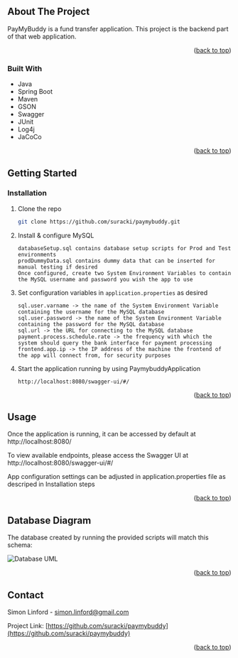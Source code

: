 <!-- ABOUT THE PROJECT -->
## About The Project

PayMyBuddy is a fund transfer application. This project is the backend part of that web application.
 

<p align="right">(<a href="#top">back to top</a>)</p>



### Built With

* Java
* Spring Boot
* Maven
* GSON
* Swagger
* JUnit
* Log4j
* JaCoCo

<p align="right">(<a href="#top">back to top</a>)</p>



<!-- GETTING STARTED -->
## Getting Started

### Installation

1. Clone the repo
   ```sh
   git clone https://github.com/suracki/paymybuddy.git
   ```
2. Install & configure MySQL
   ```available from https://dev.mysql.com/downloads/installer/
   databaseSetup.sql contains database setup scripts for Prod and Test environments
   prodDummyData.sql contains dummy data that can be inserted for manual testing if desired
   Once configured, create two System Environment Variables to contain the MySQL username and password you wish the app to use
   ```
3. Set configuration variables in `application.properties` as desired
	```variables available:
   sql.user.varname -> the name of the System Environment Variable containing the username for the MySQL database
   sql.user.password -> the name of the System Environment Variable containing the password for the MySQL database
   sql.url -> the URL for connecting to the MySQL database
   payment.process.schedule.rate -> the frequency with which the system should query the bank interface for payment processing
   frontend.app.ip -> the IP address of the machine the frontend of the app will connect from, for security purposes   
   ```
4. Start the application running by using PaymybuddyApplication
	```Once the app is running, Swagger can be used to access the API:
	http://localhost:8080/swagger-ui/#/
	```

<p align="right">(<a href="#top">back to top</a>)</p>



<!-- USAGE EXAMPLES -->
## Usage

Once the application is running, it can be accessed by default at http://localhost:8080/

To view available endpoints, please access the Swagger UI at http://localhost:8080/swagger-ui/#/

App configuration settings can be adjusted in application.properties file as descriped in Installation steps

<p align="right">(<a href="#top">back to top</a>)</p>

<!-- DATABASE DIAGRAM -->
## Database Diagram

The database created by running the provided scripts will match this schema:

![Database UML](https://github.com/Suracki/PayMyBuddy/blob/mockbank-branch/DatabaseDiagram.jpg?raw=true)

<p align="right">(<a href="#top">back to top</a>)</p>


<!-- CONTACT -->
## Contact

Simon Linford - simon.linford@gmail.com

Project Link: [https://github.com/suracki/paymybuddy](https://github.com/suracki/paymybuddy)

<p align="right">(<a href="#top">back to top</a>)</p>

